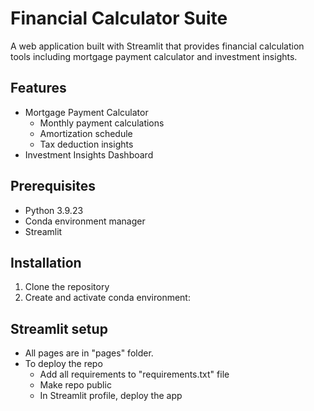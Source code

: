 # Financial Calculator Suite

A web application built with Streamlit that provides financial calculation tools including mortgage payment calculator
and investment insights.

## Features

- Mortgage Payment Calculator
    - Monthly payment calculations
    - Amortization schedule
    - Tax deduction insights
- Investment Insights Dashboard

## Prerequisites

- Python 3.9.23
- Conda environment manager
- Streamlit

## Installation

1. Clone the repository
2. Create and activate conda environment:


## Streamlit setup
- All pages are in "pages" folder.
- To deploy the repo
  - Add all requirements to "requirements.txt" file
  - Make repo public
  - In Streamlit profile, deploy the app